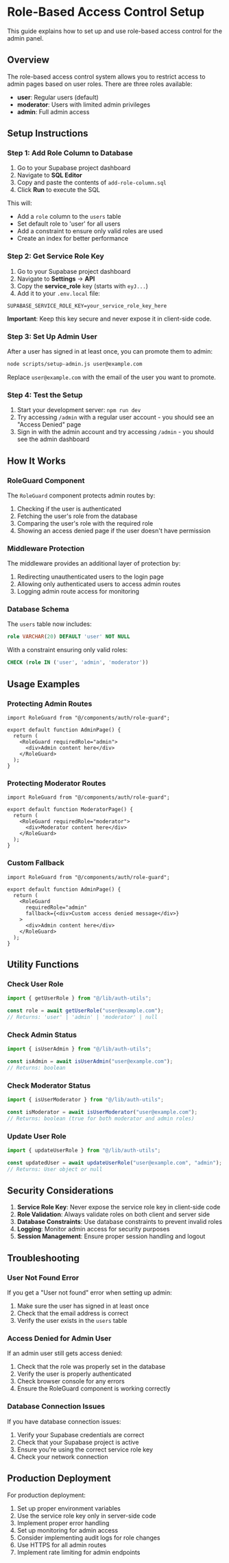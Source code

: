 # Role-Based Access Control Setup

This guide explains how to set up and use role-based access control for the admin panel.

## Overview

The role-based access control system allows you to restrict access to admin pages based on user roles. There are three roles available:

- **user**: Regular users (default)
- **moderator**: Users with limited admin privileges
- **admin**: Full admin access

## Setup Instructions

### Step 1: Add Role Column to Database

1. Go to your Supabase project dashboard
2. Navigate to **SQL Editor**
3. Copy and paste the contents of `add-role-column.sql`
4. Click **Run** to execute the SQL

This will:

- Add a `role` column to the `users` table
- Set default role to 'user' for all users
- Add a constraint to ensure only valid roles are used
- Create an index for better performance

### Step 2: Get Service Role Key

1. Go to your Supabase project dashboard
2. Navigate to **Settings** → **API**
3. Copy the **service_role** key (starts with `eyJ...`)
4. Add it to your `.env.local` file:

```env
SUPABASE_SERVICE_ROLE_KEY=your_service_role_key_here
```

**Important**: Keep this key secure and never expose it in client-side code.

### Step 3: Set Up Admin User

After a user has signed in at least once, you can promote them to admin:

```bash
node scripts/setup-admin.js user@example.com
```

Replace `user@example.com` with the email of the user you want to promote.

### Step 4: Test the Setup

1. Start your development server: `npm run dev`
2. Try accessing `/admin` with a regular user account - you should see an "Access Denied" page
3. Sign in with the admin account and try accessing `/admin` - you should see the admin dashboard

## How It Works

### RoleGuard Component

The `RoleGuard` component protects admin routes by:

1. Checking if the user is authenticated
2. Fetching the user's role from the database
3. Comparing the user's role with the required role
4. Showing an access denied page if the user doesn't have permission

### Middleware Protection

The middleware provides an additional layer of protection by:

1. Redirecting unauthenticated users to the login page
2. Allowing only authenticated users to access admin routes
3. Logging admin route access for monitoring

### Database Schema

The `users` table now includes:

```sql
role VARCHAR(20) DEFAULT 'user' NOT NULL
```

With a constraint ensuring only valid roles:

```sql
CHECK (role IN ('user', 'admin', 'moderator'))
```

## Usage Examples

### Protecting Admin Routes

```tsx
import RoleGuard from "@/components/auth/role-guard";

export default function AdminPage() {
  return (
    <RoleGuard requiredRole="admin">
      <div>Admin content here</div>
    </RoleGuard>
  );
}
```

### Protecting Moderator Routes

```tsx
import RoleGuard from "@/components/auth/role-guard";

export default function ModeratorPage() {
  return (
    <RoleGuard requiredRole="moderator">
      <div>Moderator content here</div>
    </RoleGuard>
  );
}
```

### Custom Fallback

```tsx
import RoleGuard from "@/components/auth/role-guard";

export default function AdminPage() {
  return (
    <RoleGuard
      requiredRole="admin"
      fallback={<div>Custom access denied message</div>}
    >
      <div>Admin content here</div>
    </RoleGuard>
  );
}
```

## Utility Functions

### Check User Role

```typescript
import { getUserRole } from "@/lib/auth-utils";

const role = await getUserRole("user@example.com");
// Returns: 'user' | 'admin' | 'moderator' | null
```

### Check Admin Status

```typescript
import { isUserAdmin } from "@/lib/auth-utils";

const isAdmin = await isUserAdmin("user@example.com");
// Returns: boolean
```

### Check Moderator Status

```typescript
import { isUserModerator } from "@/lib/auth-utils";

const isModerator = await isUserModerator("user@example.com");
// Returns: boolean (true for both moderator and admin roles)
```

### Update User Role

```typescript
import { updateUserRole } from "@/lib/auth-utils";

const updatedUser = await updateUserRole("user@example.com", "admin");
// Returns: User object or null
```

## Security Considerations

1. **Service Role Key**: Never expose the service role key in client-side code
2. **Role Validation**: Always validate roles on both client and server side
3. **Database Constraints**: Use database constraints to prevent invalid roles
4. **Logging**: Monitor admin access for security purposes
5. **Session Management**: Ensure proper session handling and logout

## Troubleshooting

### User Not Found Error

If you get a "User not found" error when setting up admin:

1. Make sure the user has signed in at least once
2. Check that the email address is correct
3. Verify the user exists in the `users` table

### Access Denied for Admin User

If an admin user still gets access denied:

1. Check that the role was properly set in the database
2. Verify the user is properly authenticated
3. Check browser console for any errors
4. Ensure the RoleGuard component is working correctly

### Database Connection Issues

If you have database connection issues:

1. Verify your Supabase credentials are correct
2. Check that your Supabase project is active
3. Ensure you're using the correct service role key
4. Check your network connection

## Production Deployment

For production deployment:

1. Set up proper environment variables
2. Use the service role key only in server-side code
3. Implement proper error handling
4. Set up monitoring for admin access
5. Consider implementing audit logs for role changes
6. Use HTTPS for all admin routes
7. Implement rate limiting for admin endpoints
